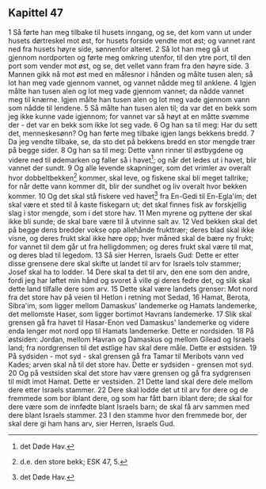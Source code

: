 ## Kapittel 47

1 Så førte han meg tilbake til husets inngang, og se, det kom vann ut under husets dørtreskel mot øst, for husets forside vendte mot øst; og vannet rant ned fra husets høyre side, sønnenfor alteret.
2 Så lot han meg gå ut gjennom nordporten og førte meg omkring utenfor, til den ytre port, til den port som vender mot øst, og se, det vellet vann fram fra den høyre side.
3 Mannen gikk nå mot øst med en målesnor i hånden og målte tusen alen; så lot han meg vade gjennom vannet, og vannet nådde meg til anklene.
4 Igjen målte han tusen alen og lot meg vade gjennom vannet; da nådde vannet meg til knærne. Igjen målte han tusen alen og lot meg vade gjennom vann som nådde til lendene.
5 Så målte han tusen alen til; da var det en bekk som jeg ikke kunne vade igjennom; for vannet var så høyt at en måtte svømme der - det var en bekk som ikke lot seg vade.
6 Og han sa til meg: Har du sett det, menneskesønn? Og han førte meg tilbake igjen langs bekkens bredd.
7 Da jeg vendte tilbake, se, da sto det på bekkens bredd en stor mengde trær på begge sider.
8 Og han sa til meg: Dette vann rinner til østbygdene og videre ned til ødemarken og faller så i havet[^1]; og når det ledes ut i havet, blir vannet der sundt.
9 Og alle levende skapninger, som det vrimler av overalt hvor dobbeltbekken[^2] kommer, skal leve, og fiskene skal bli meget tallrike; for når dette vann kommer dit, blir der sundhet og liv overalt hvor bekken kommer.
10 Og det skal stå fiskere ved havet[^3] fra En-Gedi til En-Egla'im; det skal være et sted til å kaste fiskegarn ut; det skal finnes fisk av forskjellig slag i stor mengde, som i det store hav.
11 Men myrene og pyttene der skal ikke bli sunde; de skal bare være til å utvinne salt av.
12 Ved bekken skal det på begge dens bredder vokse opp allehånde frukttrær; deres blad skal ikke visne, og deres frukt skal ikke høre opp; hver måned skal de bære ny frukt; for vannet til dem går ut fra helligdommen; og deres frukt skal være til mat, og deres blad til legedom.
13 Så sier Herren, Israels Gud: Dette er etter disse grensene dere skal skifte ut landet til arv for Israels tolv stammer; Josef skal ha to lodder.
14 Dere skal ta det til arv, den ene som den andre, fordi jeg har løftet min hånd og svoret å ville gi deres fedre det, og slik skal dette land tilfalle dere som arv.
15 Dette skal være landets grenser: Mot nord fra det store hav på veien til Hetlon i retning mot Sedad,
16 Hamat, Berota, Sibra'im, som ligger mellom Damaskus' landemerke og Hamats landemerke, det mellomste Haser, som ligger bortimot Havrans landemerke.
17 Slik skal grensen gå fra havet til Hasar-Enon ved Damaskus' landemerke og videre enda lenger mot nord opp til Hamats landemerke. Dette er nordsiden.
18 På østsiden: Jordan, mellom Havran og Damaskus og mellom Gilead og Israels land; fra nordgrensen til det østlige hav skal dere måle. Dette er østsiden.
19 På sydsiden - mot syd - skal grensen gå fra Tamar til Meribots vann ved Kades; arven skal nå til det store hav. Dette er sydsiden - grensen mot syd.
20 Og på vestsiden skal det store hav være grensen og gå fra sydgrensen til midt imot Hamat. Dette er vestsiden.
21 Dette land skal dere dele mellom dere etter Israels stammer.
22 Dere skal lodde det ut til arv for dere og de fremmede som bor iblant dere, og som har fått barn iblant dere; de skal for dere være som de innfødte blant Israels barn; de skal få arv sammen med dere blant Israels stammer.
23 I den stamme hvor den fremmede bor, der skal dere gi ham hans arv, sier Herren, Israels Gud.

[^1]:  det Døde Hav.
[^2]:  d.e. den store bekk; ESK 47, 5.
[^3]:  det Døde Hav.

